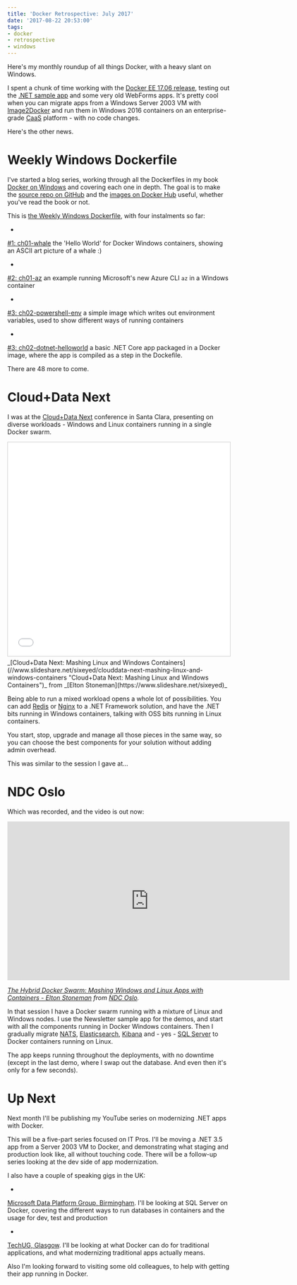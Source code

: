 ```yaml
---
title: 'Docker Retrospective: July 2017'
date: '2017-08-22 20:53:00'
tags:
- docker
- retrospective
- windows
---
```


Here's my monthly roundup of all things Docker, with a heavy slant on Windows.

I spent a chunk of time working with the [Docker EE 17.06 release](https://blog.docker.com/2017/08/docker-enterprise-edition-17-06/), testing out the [.NET sample app](https://github.com/dockersamples/newsletter-signup) and some very old WebForms apps. It's pretty cool when you can migrate apps from a Windows Server 2003 VM with [Image2Docker](https://github.com/docker/communitytools-image2docker-win) and run them in Windows 2016 containers on an enterprise-grade [CaaS](https://www.docker.com/#/enterprise) platform - with no code changes.

Here's the other news.

# Weekly Windows Dockerfile

I've started a blog series, working through all the Dockerfiles in my book [Docker on Windows](https://www.amazon.com/Docker-Windows-Elton-Stoneman-ebook/dp/B0711Y4J9K) and covering each one in depth. The goal is to make the [source repo on GitHub](http://github.com/sixeyed/docker-on-windows) and the [images on Docker Hub](https://hub.docker.com/r/dockeronwindows/) useful, whether you've read the book or not.

This is [the Weekly Windows Dockerfile](https://blog.sixeyed.com/tag/weekly-dockerfile/), with four instalments so far:

- 

[#1: ch01-whale](https://blog.sixeyed.com/windows-weekly-dockerfile-1/) the 'Hello World' for Docker Windows containers, showing an ASCII art picture of a whale :)

- 

[#2: ch01-az](https://blog.sixeyed.com/windows-weekly-dockerfile-2/) an example running Microsoft's new Azure CLI `az` in a Windows container

- 

[#3: ch02-powershell-env](https://blog.sixeyed.com/weekly-windows-dockerfile-3/) a simple image which writes out environment variables, used to show different ways of running containers

- 

[#3: ch02-dotnet-helloworld](https://blog.sixeyed.com/weekly-windows-dockerfile-4/) a basic .NET Core app packaged in a Docker image, where the app is compiled as a step in the Dockefile.

There are 48 more to come.

# Cloud+Data Next

I was at the [Cloud+Data Next](http://cdnextcon.com) conference in Santa Clara, presenting on diverse workloads - Windows and Linux containers running in a single Docker swarm.

<iframe src="//www.slideshare.net/slideshow/embed_code/key/eGKjZIGOg9uJLO" width="595" height="485" frameborder="0" marginwidth="0" marginheight="0" scrolling="no" style="border:1px solid #CCC; border-width:1px; margin-bottom:5px; max-width: 100%;" allowfullscreen> </iframe>
  _[Cloud+Data Next: Mashing Linux and Windows Containers](//www.slideshare.net/sixeyed/clouddata-next-mashing-linux-and-windows-containers "Cloud+Data Next: Mashing Linux and Windows Containers")_ from _[Elton Stoneman](https://www.slideshare.net/sixeyed)_

Being able to run a mixed workload opens a whole lot of possibilities. You can add [Redis](https://hub.docker.com/_/redis/) or [Nginx](https://hub.docker.com/_/nginx/) to a .NET Framework solution, and have the .NET bits running in Windows containers, talking with OSS bits running in Linux containers.

You start, stop, upgrade and manage all those pieces in the same way, so you can choose the best components for your solution without adding admin overhead.

This was similar to the session I gave at...

# NDC Oslo

Which was recorded, and the video is out now:

<iframe src="https://player.vimeo.com/video/223985475" width="640" height="360" frameborder="0" webkitallowfullscreen mozallowfullscreen allowfullscreen></iframe>

_[The Hybrid Docker Swarm: Mashing Windows and Linux Apps with Containers - Elton Stoneman](https://vimeo.com/223985475) from [NDC Oslo](https://vimeo.com/ndcconferences)._

In that session I have a Docker swarm running with a mixture of Linux and Windows nodes. I use the Newsletter sample app for the demos, and start with all the components running in Docker Windows containers. Then I gradually migrate [NATS](http://nats.io), [Elasticsearch](https://www.elastic.co/products/elasticsearch), [Kibana](https://www.elastic.co/products/kibana) and - yes - [SQL Server](https://www.microsoft.com/en-us/sql-server/sql-server-2017) to Docker containers running on Linux.

The app keeps running throughout the deployments, with no downtime (except in the last demo, where I swap out the database. And even then it's only for a few seconds).

# Up Next

Next month I'll be publishing my YouTube series on modernizing .NET apps with Docker.

This will be a five-part series focused on IT Pros. I'll be moving a .NET 3.5 app from a Server 2003 VM to Docker, and demonstrating what staging and production look like, all without touching code. There will be a follow-up series looking at the dev side of app modernization.

I also have a couple of speaking gigs in the UK:

- 

[Microsoft Data Platform Group, Birmingham](https://www.meetup.com/MicrosoftDataPlatformBirmingham/events/239321136/). I'll be looking at SQL Server on Docker, covering the different ways to run databases in containers and the usage for dev, test and production

- 

[TechUG, Glasgow](http://www.technologyug.co.uk/Events/Glasgow/TechUG-Glasgow-Thurs-24th-August-2017). I'll be looking at what Docker can do for traditional applications, and what modernizing traditional apps actually means.

Also I'm looking forward to visiting some old colleagues, to help with getting their app running in Docker.

<!--kg-card-end: markdown-->